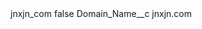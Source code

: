 <?xml version="1.0" encoding="UTF-8"?>
<CustomMetadata xmlns="http://soap.sforce.com/2006/04/metadata" xmlns:xsi="http://www.w3.org/2001/XMLSchema-instance" xmlns:xsd="http://www.w3.org/2001/XMLSchema">
    <label>jnxjn_com</label>
    <protected>false</protected>
    <values>
        <field>Domain_Name__c</field>
        <value xsi:type="xsd:string">jnxjn.com</value>
    </values>
</CustomMetadata>
